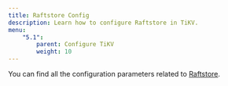 ```yaml
---
title: Raftstore Config
description: Learn how to configure Raftstore in TiKV.
menu:
    "5.1":
        parent: Configure TiKV
        weight: 10
---
```


You can find all the configuration parameters related to [Raftstore](../tikv-configuration-file/#raftstore).
